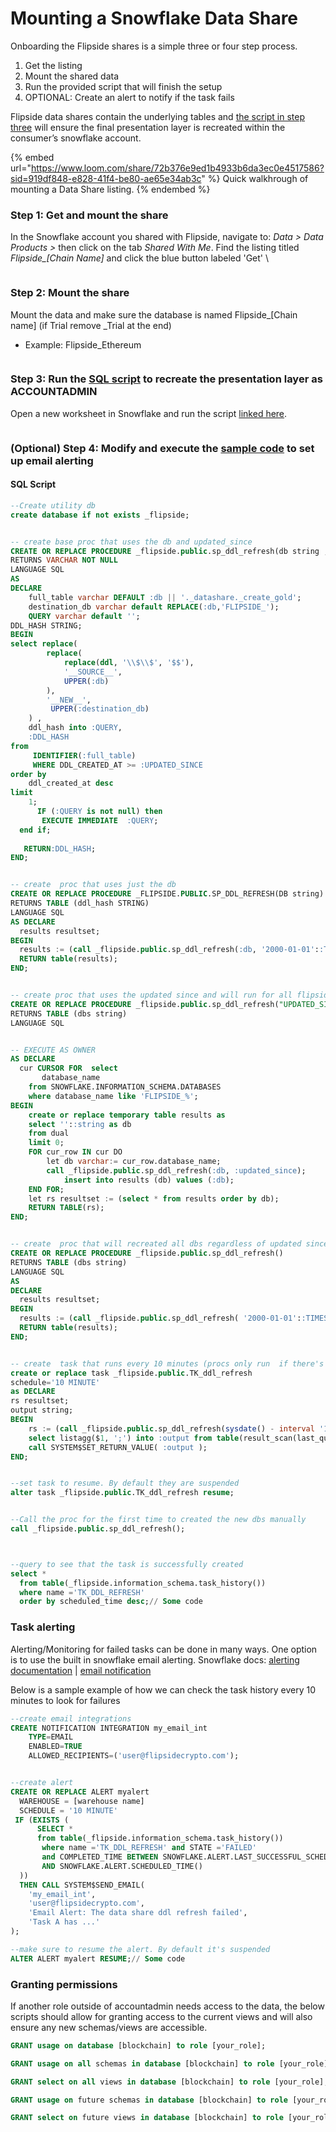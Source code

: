 # Mounting a Snowflake Data Share

Onboarding the Flipside shares is a simple three or four step process.&#x20;

1. Get the listing
2. Mount the shared data&#x20;
3. Run the provided script that will finish the setup
4. OPTIONAL: Create an alert to notify if the task fails

Flipside data shares contain the underlying tables and [the script in step three](mounting-a-snowflake-data-share.md#sql-script) will ensure the final presentation layer is recreated within the consumer’s snowflake account.

{% embed url="https://www.loom.com/share/72b376e9ed1b4933b6da3ec0e4517586?sid=919df848-e828-41f4-be80-ae65e34ab3c" %}
Quick walkhrough of mounting a Data Share listing.
{% endembed %}

### Step 1: Get and mount the share

In the Snowflake account you shared with Flipside, navigate to: _Data > Data Products >_ then click on the tab _Shared With Me_. Find the listing titled _Flipside\_\[Chain Name]_ and click the blue button labeled 'Get' \


<figure><img src="https://lh7-us.googleusercontent.com/rS5hROQ8vFww2lUvTsdyKAuDIKkdQW8bquVKIYA5nKCDsJR3WD_8XAwWggqP38yeotlaPRbrSX0VN1jGqQu9-xiIFZvMM_bqw3_qZiQmbN2GHyavMXyK3PM-EMt0wdKnzKMwczZ1ytpRa8OxlSsVF4Y" alt=""><figcaption></figcaption></figure>

### Step 2: Mount the share

Mount the data and make sure the database is named Flipside\_\[Chain name] (if Trial remove \_Trial at the end)

* Example: Flipside\_Ethereum

<figure><img src="https://lh7-us.googleusercontent.com/Ec1eAqf_kA-Kzar1bvZJhqse_DorBSIa_sTmmiWUIGmyjXjaD0HnB0367cXvBB8KxUk0bsbn8_8M9ibXaBd60YJ2ONS_JUbp-CW91YJSl6JJYvx0IfcWNSWC8on0LSwCnRM-vQd3eGHfyNZbLLIp1V8" alt=""><figcaption></figcaption></figure>

### Step 3: Run the [SQL script](mounting-a-snowflake-data-share.md#sql-script) to recreate the presentation layer as ACCOUNTADMIN

Open a new worksheet in Snowflake and run the script [linked here](mounting-a-snowflake-data-share.md#sql-script).

<figure><img src="https://lh7-us.googleusercontent.com/kBZlzqG-LNAjwTgFdhhkNQ3cUvmArKpHQtfsdXLOOI2NwF5H1h5_88vncdupfIH1jFLLlM22PYggbDofY86oD92UHbXNZWAqCavOJ-zGzKtdveY5sDwc3OTNCKW093aU91yJSQmkcCUvnkJWynklO0M" alt=""><figcaption></figcaption></figure>

### (Optional) Step 4: Modify and execute the [sample code](mounting-a-snowflake-data-share.md#task-alerting) to set up email alerting



#### SQL Script

```sql
--Create utility db
create database if not exists _flipside;


-- create base proc that uses the db and updated_since
CREATE OR REPLACE PROCEDURE _flipside.public.sp_ddl_refresh(db string ,UPDATED_SINCE TIMESTAMP_NTZ(9))
RETURNS VARCHAR NOT NULL
LANGUAGE SQL
AS 
DECLARE 
    full_table varchar DEFAULT :db || '._datashare._create_gold';
    destination_db varchar default REPLACE(:db,'FLIPSIDE_');
    QUERY varchar default '';
DDL_HASH STRING;
BEGIN
select replace(
        replace(
            replace(ddl, '\\$\\$', '$$'),
            '__SOURCE__',
            UPPER(:db)
        ),
        '__NEW__',
         UPPER(:destination_db)
    ) ,
    ddl_hash into :QUERY,
    :DDL_HASH
from
     IDENTIFIER(:full_table)
     WHERE DDL_CREATED_AT >= :UPDATED_SINCE
order by
    ddl_created_at desc
limit
    1;
      IF (:QUERY is not null) then 
       EXECUTE IMMEDIATE  :QUERY;
  end if;
  
   RETURN:DDL_HASH;
END;


-- create  proc that uses just the db
CREATE OR REPLACE PROCEDURE _FLIPSIDE.PUBLIC.SP_DDL_REFRESH(DB string)
RETURNS TABLE (ddl_hash STRING)
LANGUAGE SQL
AS DECLARE 
  results resultset;
BEGIN
  results := (call _flipside.public.sp_ddl_refresh(:db, '2000-01-01'::TIMESTAMP_NTZ) );
  RETURN table(results);
END;


-- create proc that uses the updated since and will run for all flipside dbs
CREATE OR REPLACE PROCEDURE _flipside.public.sp_ddl_refresh("UPDATED_SINCE" TIMESTAMP_NTZ(9))
RETURNS TABLE (dbs string)
LANGUAGE SQL


-- EXECUTE AS OWNER
AS DECLARE
  cur CURSOR FOR  select 
       database_name
    from SNOWFLAKE.INFORMATION_SCHEMA.DATABASES 
    where database_name like 'FLIPSIDE_%';
BEGIN
    create or replace temporary table results as 
    select ''::string as db
    from dual 
    limit 0;
    FOR cur_row IN cur DO
        let db varchar:= cur_row.database_name;
        call _flipside.public.sp_ddl_refresh(:db, :updated_since);
            insert into results (db) values (:db);
    END FOR;
    let rs resultset := (select * from results order by db);
    RETURN TABLE(rs);
END;


-- create  proc that will recreated all dbs regardless of updated since date
CREATE OR REPLACE PROCEDURE _flipside.public.sp_ddl_refresh()
RETURNS TABLE (dbs string)
LANGUAGE SQL
AS 
DECLARE
  results resultset;
BEGIN
  results := (call _flipside.public.sp_ddl_refresh( '2000-01-01'::TIMESTAMP_NTZ) );
  RETURN table(results);
END;


-- create  task that runs every 10 minutes (procs only run  if there's a change -- in the last 10 mins)
create or replace task _flipside.public.TK_ddl_refresh
schedule='10 MINUTE'
as DECLARE
rs resultset;
output string;
BEGIN
    rs := (call _flipside.public.sp_ddl_refresh(sysdate() - interval '10 mins'));
    select listagg($1, ';') into :output from table(result_scan(last_query_id())) limit 1;
    call SYSTEM$SET_RETURN_VALUE( :output );
END;


--set task to resume. By default they are suspended
alter task _flipside.public.TK_ddl_refresh resume;


--Call the proc for the first time to created the new dbs manually
call _flipside.public.sp_ddl_refresh();



--query to see that the task is successfully created
select *
  from table(_flipside.information_schema.task_history())
  where name ='TK_DDL_REFRESH'
  order by scheduled_time desc;// Some code
```

### Task alerting

Alerting/Monitoring for failed tasks can be done in many ways. One option is to use the built in snowflake email alerting. Snowflake docs: [alerting documentation](https://docs.snowflake.com/en/user-guide/alerts#label-alerts-history) | [email notification](https://docs.snowflake.com/en/user-guide/email-stored-procedures#label-create-email-notification-integration)

Below is a sample example of how we can check the task history every 10 minutes to look for failures

```sql
--create email integrations
CREATE NOTIFICATION INTEGRATION my_email_int
    TYPE=EMAIL
    ENABLED=TRUE
    ALLOWED_RECIPIENTS=('user@flipsidecrypto.com');


--create alert
CREATE OR REPLACE ALERT myalert
  WAREHOUSE = [warehouse name]
  SCHEDULE = '10 MINUTE'
 IF (EXISTS (
      SELECT *
      from table(_flipside.information_schema.task_history())
       where name ='TK_DDL_REFRESH' and STATE ='FAILED'
       and COMPLETED_TIME BETWEEN SNOWFLAKE.ALERT.LAST_SUCCESSFUL_SCHEDULED_TIME()
       AND SNOWFLAKE.ALERT.SCHEDULED_TIME()
  ))
  THEN CALL SYSTEM$SEND_EMAIL(
    'my_email_int',
    'user@flipsidecrypto.com',
    'Email Alert: The data share ddl refresh failed',
    'Task A has ...'
);

--make sure to resume the alert. By default it's suspended
ALTER ALERT myalert RESUME;// Some code
```

### Granting permissions

If another role outside of accountadmin needs access to the data, the below scripts should allow for granting access to the current views and will also ensure any new schemas/views are accessible.&#x20;

```sql
GRANT usage on database [blockchain] to role [your_role];
```

```sql
GRANT usage on all schemas in database [blockchain] to role [your_role];
```

```sql
GRANT select on all views in database [blockchain] to role [your_role];
```

```sql
GRANT usage on future schemas in database [blockchain] to role [your_role];
```

```sql
GRANT select on future views in database [blockchain] to role [your_role];
```
